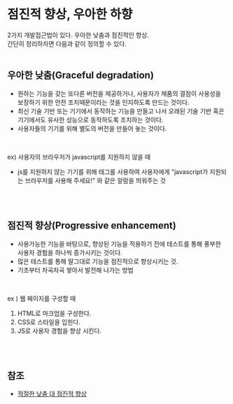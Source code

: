 # 점진적 향상, 우아한 하향

2가지 개발접근법이 있다. 우아한 낮춤과 점진적인 향상.<br/>
간단히 정리하자면 다음과 같이 정의할 수 있다.
<br/>
<br/>

## 우아한 낮춤(Graceful degradation)

- 원하는 기능을 갖는 또다른 버전을 제공하거나, 사용자가 제품의 결점이 사용성을 보장하기 위한 안전 조치때문이라는 것을 인지하도록 만드는 것이다.
- 최신 기술 기반 또는 기기에서 동작하는 기능을 만들고 나서 오래된 기술 기반 혹은 기기에서도 유사한 성능으로 동작하도록 조치하는 것이다.
- 사용자들의 기기를 위해 별도의 버전을 만들어 놓는 것이다.

<br/>

ex) 사용자의 브라우저가 javascript를 지원하지 않을 때

- js를 지원하지 않는 기기를 위해 <noscript> 태그를 사용하여 사용자에게 "javascript가 지원되는 브라우저를 사용해 주세요!" 와 같은 알람을 띄워주는 것

<br/>
<br/>

## 점진적 향상(Progressive enhancement)

- 사용가능한 기능을 바탕으로, 향상된 기능을 적용하기 전에 테스트를 통해 풍부한 사용자 경험을 하나씩 증가시키는 것이다.
- 많은 테스트를 통해 말그대로 기능을 점진적으로 향상시키는 것.
- 기초부터 차곡차곡 쌓아서 발전해 나가는 방법

<br/>

ex ) 웹 페이지를 구성할 때

1. HTML로 마크업을 구성한다.
2. CSS로 스타일을 입힌다.
3. JS로 사용자 경험을 향상 시킨다.

<br/>
<br/>

## 참조

- [적절한 낮춤 대 점진적 향상](http://www.clearboth.org/51_graceful_degradation_versus_progressive_enhancement/)